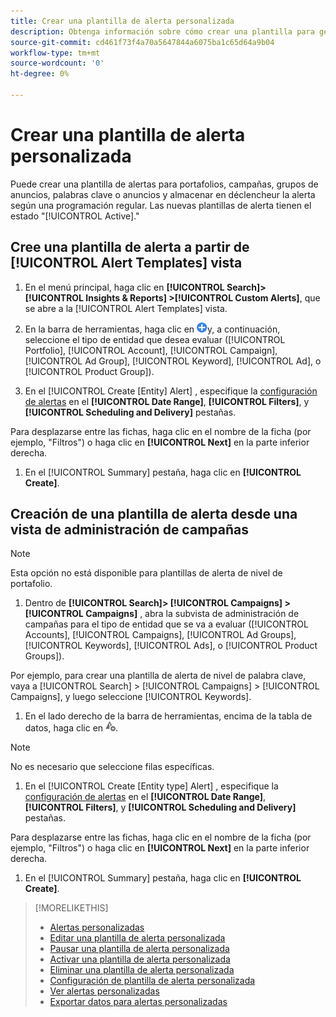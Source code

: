 ```yaml
---
title: Crear una plantilla de alerta personalizada
description: Obtenga información sobre cómo crear una plantilla para generar alertas personalizadas.
source-git-commit: cd461f73f4a70a5647844a6075ba1c65d64a9b04
workflow-type: tm+mt
source-wordcount: '0'
ht-degree: 0%

---
```


# Crear una plantilla de alerta personalizada

Puede crear una plantilla de alertas para portafolios, campañas, grupos de anuncios, palabras clave o anuncios y almacenar en déclencheur la alerta según una programación regular. Las nuevas plantillas de alerta tienen el estado &quot;[!UICONTROL Active].&quot;

## Cree una plantilla de alerta a partir de [!UICONTROL Alert Templates] vista

1. En el menú principal, haga clic en **[!UICONTROL Search]> [!UICONTROL Insights & Reports] >[!UICONTROL Custom Alerts]**, que se abre a la [!UICONTROL Alert Templates] vista.

1. En la barra de herramientas, haga clic en ![Crear](/help/search-social-commerce/assets/add.png "Crear")y, a continuación, seleccione el tipo de entidad que desea evaluar ([!UICONTROL Portfolio], [!UICONTROL Account], [!UICONTROL Campaign], [!UICONTROL Ad Group], [!UICONTROL Keyword], [!UICONTROL Ad], o [!UICONTROL Product Group]).

1. En el [!UICONTROL Create \[Entity\] Alert] , especifique la [configuración de alertas](alert-template-settings.md) en el **[!UICONTROL Date Range]**, **[!UICONTROL Filters]**, y **[!UICONTROL Scheduling and Delivery]** pestañas.

Para desplazarse entre las fichas, haga clic en el nombre de la ficha (por ejemplo, &quot;Filtros&quot;) o haga clic en **[!UICONTROL Next]** en la parte inferior derecha.

1. En el [!UICONTROL Summary] pestaña, haga clic en **[!UICONTROL Create]**.

## Creación de una plantilla de alerta desde una vista de administración de campañas

>[!NOTE]
>
>Esta opción no está disponible para plantillas de alerta de nivel de portafolio.

1. Dentro de **[!UICONTROL Search]> [!UICONTROL Campaigns] >[!UICONTROL Campaigns]** , abra la subvista de administración de campañas para el tipo de entidad que se va a evaluar ([!UICONTROL Accounts], [!UICONTROL Campaigns], [!UICONTROL Ad Groups], [!UICONTROL Keywords], [!UICONTROL Ads], o [!UICONTROL Product Groups]).

Por ejemplo, para crear una plantilla de alerta de nivel de palabra clave, vaya a [!UICONTROL Search] > [!UICONTROL Campaigns] > [!UICONTROL Campaigns], y luego seleccione [!UICONTROL Keywords].

1. En el lado derecho de la barra de herramientas, encima de la tabla de datos, haga clic en ![Crear alerta](/help/search-social-commerce/assets/add-alert.png "Crear alerta").

>[!NOTE]
>
>No es necesario que seleccione filas específicas.

1. En el [!UICONTROL Create \[Entity type\] Alert] , especifique la [configuración de alertas](alert-template-settings.md) en el **[!UICONTROL Date Range]**, **[!UICONTROL Filters]**, y **[!UICONTROL Scheduling and Delivery]** pestañas.

Para desplazarse entre las fichas, haga clic en el nombre de la ficha (por ejemplo, &quot;Filtros&quot;) o haga clic en **[!UICONTROL Next]** en la parte inferior derecha.

1. En el [!UICONTROL Summary] pestaña, haga clic en **[!UICONTROL Create]**.

>[!MORELIKETHIS]
>
>* [Alertas personalizadas](alert-about.md)
>* [Editar una plantilla de alerta personalizada](alert-template-edit.md)
>* [Pausar una plantilla de alerta personalizada](alert-template-pause.md)
>* [Activar una plantilla de alerta personalizada](alert-template-activate.md)
>* [Eliminar una plantilla de alerta personalizada](alert-template-delete.md)
>* [Configuración de plantilla de alerta personalizada](alert-template-settings.md)
>* [Ver alertas personalizadas](alert-view.md)
>* [Exportar datos para alertas personalizadas](alert-export-data.md)

